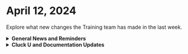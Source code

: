 # April 12, 2024

Explore what new changes the Training team has made in the last week.

<details>

<summary><strong>General News and Reminders</strong></summary>

* **Game Tip for the Week:** Not a game, but the Fallout show is getting some great reviews, so check it out if you're interested! Otherwise get back to trying to keep up with Persona, Like a Dragon, Rebirth, Hell Divers, or any other game you're trying to finish before the next wave of games coming in!
* **SHOUT OUT** to Nick, Hubert, Morgan, Cory, Danny, and Chantal for successfully taking our [foundations-certification.md](../../cluck-university/rewst-foundations/foundations-certification.md "mention") Exam, and collecting your prestigious **Certified Rewster** badge in Discord.&#x20;
* Shout out to the Bird Brain channel for your awesome feedback this week!
* Join us in our [Cluck-U Discord channel](https://discord.com/channels/936789089703845988/1121465945295167588) if you have any questions, comments, or concerns!

</details>

<details>

<summary><strong>Cluck U and Documentation Updates</strong></summary>

**What's New at Cluck University?**

* We'd love to get your feedback on our Training and Documentation! [Please fill out this form to let us know how we can improve](https://app.sli.do/event/m8C3AjPUnuDgpkVDmPsQL3)!
* As a reminder, you can make training and documentation requests at [https://rewst.canny.io/](https://rewst.canny.io/)
* [office-hours.md](../../cluck-university/office-hours.md "mention") page added with more information about signing up!
* Clea has joined the battle to educate! AGAIN! She will be delivering the Rewst 105  Training next week!

![](<../../.gitbook/assets/Clea (3).png>)

**New & Updated Pages:**

* [april-5th-2024-the-microsoft-bundle-you-cant-miss-out-on.md](../roc-open-mics/2024-roc-open-mics/april-5th-2024-the-microsoft-bundle-you-cant-miss-out-on.md "mention") Open Mic page added
* [cwm-technician-toolbox-via-pod.md](../../prebuilt-automations/existing-crate-documentation/cwm-technician-toolbox-via-pod.md "mention") page added
* [common-issues-with-microsoft-bundle](../../documentation/integrations/cloud/microsoft-cloud-integration-bundle/common-issues-with-microsoft-bundle/ "mention") updated with Entra UI known issue
* [ingram-micro-integration-setup.md](../../documentation/integrations/licensing/ingram-micro/ingram-micro-integration-setup.md "mention") updated with Ingram credential workaround

</details>

